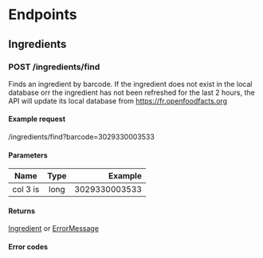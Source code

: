 # Endpoints

## Ingredients

### POST /ingredients/find
Finds an ingredient by barcode. If the ingredient does not exist in the local database orr
the ingredient has not been refreshed for the last 2 hours, the API will update its local
database from https://fr.openfoodfacts.org
#### Example request
/ingredients/find?barcode=3029330003533
#### Parameters
| Name          | Type           | Example       |
| ------------- |:--------------:| -------------:|
| col 3 is      | long           | 3029330003533 |

#### Returns
[Ingredient](Ingredient.md) or [ErrorMessage](ErrorMessage.md)

#### Error codes